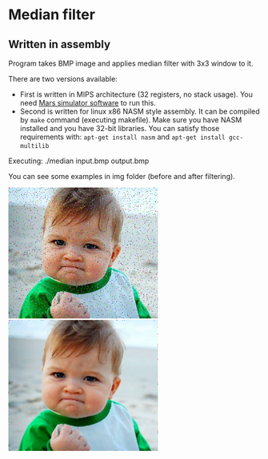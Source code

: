 # Median filter
## Written in assembly

Program takes BMP image and applies median filter with 3x3 window to it.

There are two versions available:
* First is written in MIPS architecture (32 registers, no stack usage). You need [Mars simulator software](http://courses.missouristate.edu/kenvollmar/mars/) to run this.
* Second is written for linux x86 NASM style assembly. It can be compiled by `make` command (executing makefile). Make sure you have NASM installed and you have 32-bit libraries. You can satisfy those requirements with: `apt-get install nasm` and `apt-get install gcc-multilib`

Executing: ./median input.bmp output.bmp

You can see some examples in img folder (before and after filtering).

![Original image](https://raw.githubusercontent.com/mmakos/ARKO/master/img/dziecko.bmp)
![Image after filtering](https://raw.githubusercontent.com/mmakos/ARKO/master/img/dzieckoOut.bmp)
